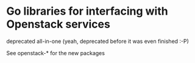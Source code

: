 # Go libraries for interfacing with Openstack services

deprecated all-in-one (yeah, deprecated before it was even finished :-P)

See openstack-\* for the new packages
